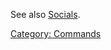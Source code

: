 See also [Socials](:Category:_Socials "wikilink").

[Category: Commands](Category:_Commands "wikilink")
